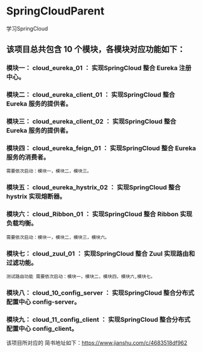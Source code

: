 # SpringCloudParent 
学习SpringCloud

## 该项目总共包含 10 个模块，各模块对应功能如下：

### 模块一： cloud_eureka_01 ： 实现SpringCloud 整合 Eureka 注册中心。


### 模块二： cloud_eureka_client_01 ： 实现SpringCloud 整合 Eureka 服务的提供者。

### 模块三： cloud_eureka_client_02 ： 实现SpringCloud 整合 Eureka 服务的提供者。


### 模块四： cloud_eureka_feign_01 ： 实现SpringCloud 整合 Eureka 服务的消费者。
    需要依次启动：模块一，模块二，模块三。

### 模块五： cloud_eureka_hystrix_02 ： 实现SpringCloud 整合 hystrix 实现熔断器。


### 模块六： cloud_Ribbon_01 ： 实现SpringCloud 整合 Ribbon 实现负载均衡。
    需要依次启动：模块一，模块二，模块三，模块六。

### 模块七： cloud_zuul_01 ： 实现SpringCloud 整合 Zuul 实现路由和过滤功能。
    测试路由功能 需要依次启动：模块一，模块二，模块四，模块六,模块七。
    
    
### 模块八： cloud_10_config_server ： 实现SpringCloud 整合分布式配置中心 config-server。


### 模块九： cloud_11_config_client ： 实现SpringCloud 整合分布式配置中心 config_client。

    
    
该项目所对应的 简书地址如下：https://www.jianshu.com/c/4683518df962
